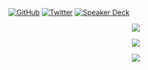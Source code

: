 [![GitHub](https://img.shields.io/badge/GitHub-0?style=flat-square&logo=github&color=181717&logoColor=white)](https://github.com/micnncim)
[![Twitter](https://img.shields.io/badge/Twitter-0?style=flat-square&logo=twitter&color=1DA1F2&logoColor=white)](https://twitter.com/micnncim)
[![Speaker Deck](https://img.shields.io/badge/Speaker_Deck-0?style=flat-square&logo=speaker-deck&color=009287&logoColor=white)](https://speakerdeck.com/micnncim)

<p align="center">
<img src="https://github-readme-stats.vercel.app/api?username=micnncim&show_icons=true&count_private=true" />
</p>

<p align="center">
<img align="center" src="https://github-readme-stats.vercel.app/api/top-langs/?username=micnncim&layout=compact" />
</p>

<p align="center">
<img align="center" src="https://github-readme-stats.vercel.app/api/wakatime?username=micnncim&hide_progress=true&v=2" />
</p>
